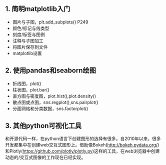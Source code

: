 
## 1. 简明matplotlib入门
- 图片与子图，plt.add_subplots() P249
- 颜色/标记与线类型
- 刻度/标签与图例
- 注释与子图加工
- 将图片保存到文件
- matplotlib设置

## 2. 使用pandas和seaborn绘图
- 折线图，plot()
- 柱状图，plot.bar()
- 直方图与密度图，plot.hist(),plot.density()
- 散点图或点图，sns.regplot(),sns.pairplot()
- 分面网格和分类数据，sns.factorplot()

## 3. 其他python可视化工具
和开源代码一样，在python语言下创建图形的选择有很多。自2010年以来，很多开发都集中在创建web交互式图形上。借助像Bokeh(http://bokeh.pydata.org/)和Plotly(https://github.com/plotly/plotly.py)这样的工具，在web浏览器中创建动态的/交互式图像的工作现在已经实现。
